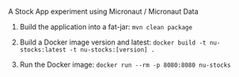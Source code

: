 A Stock App experiment using Micronaut / Micronaut Data

1. Build the application into a fat-jar:
`mvn clean package`

1. Build a Docker image version and latest:
`docker build -t nu-stocks:latest -t nu-stocks:[version] .`

1. Run the Docker image:
`docker run --rm -p 8080:8080 nu-stocks`